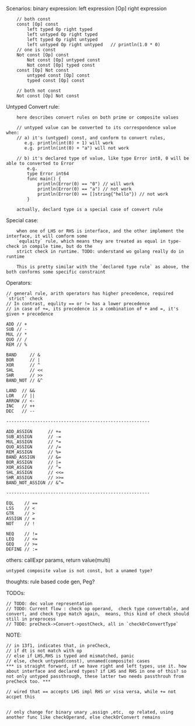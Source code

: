 Scenarios:
    binary expression:
    left expression [Op] right expression

        // both const
        const [Op] const
            left typed Op right typed
            left untyped Op right typed
            left typed Op right untyped
            left untyped Op right untyped   // println(1.0 * 0)
        // one is const
        Not const [Op] const
            Not const [Op] untyped const
            Not const [Op] typed const
        const [Op] Not const
            untyped const [Op] const
            typed const [Op] const

        // both not const
        Not const [Op] Not const

Untyped Convert rule:

        here describes convert rules on both prime or composite values

        // untyped value can be converted to its correspondence value when:
        // a) it's (untyped) const, and conform to convert rules, 
           e.g. println(int(0) + 1) will work
           e.g. println(int(0) + "a") will not work

        // b) it's declared type of value, like type Error int8, 0 will be able to converted to Error
            e.g. 
            type Error int64
            func main() {
                println(Error(0) == "0") // will work
                println(Error(0) == "a") // not work
                println(Error(0) == []string{"hello"}) // not work
            }
        
        actually, declard type is a special case of convert rule

Special case:

        when one of LHS or RHS is interface, and the other implement the interface, it will comform some 
        `equlaity` rule, which means they are treated as equal in type-check in compile time, but do the
        strict check in runtime. TODO: understand wo golang really do in runtime

        This is pretty similar with the `declared type rule` as above, the both conforms some specific constraint

Operators:
    
    // general rule, arith operators has higher precedence, required `strict` check
    // In contrast, equlity == or != has a lower precedence
    // in case of +=, its precedence is a combination of + and =, it's given + precedence

	ADD // +
	SUB // -
	MUL // *
	QUO // /
	REM // %

	BAND     // &
	BOR      // |
	XOR      // ^
	SHL      // <<
	SHR      // >>
	BAND_NOT // &^

    LAND  // &&
    LOR   // ||
    ARROW // <-
    INC   // ++
    DEC   // --

    -------------------------------------------------------

	ADD_ASSIGN      // +=
	SUB_ASSIGN      // -=
	MUL_ASSIGN      // *=
	QUO_ASSIGN      // /=
	REM_ASSIGN      // %=
	BAND_ASSIGN     // &=
	BOR_ASSIGN      // |=
	XOR_ASSIGN      // ^=
	SHL_ASSIGN      // <<=
	SHR_ASSIGN      // >>=
	BAND_NOT_ASSIGN // &^=

    -------------------------------------------------------

	EQL    // ==
	LSS    // <
	GTR    // >
	ASSIGN // =
	NOT    // !

	NEQ    // !=
	LEQ    // <=
	GEQ    // >=
	DEFINE // :=


others:
    callExpr
        params, return value(multi)
    
    untyped composite value is not const, but a unamed type?

thoughts:
    rule based code gen, Peg?


TODOs: 

    // TODO: dec value representation
    // TODO: Current flow : check op operand,  check type convertable, and convert, and check type match again,  means, this kind of check should still in preprocess
    // TODO: preCheck->Convert->postCheck, all in `checkOrConvertType`


NOTE: 
    
    // in 13f1, indicates that, in preCheck, 
    // if dt is not match with op
    // else if LHS,RHS is typed and mismatched, panic
    // else, check untyped(const), unnamed(composite) cases
    *** is straight forward, if we have right and left types, use it. how about interface and declared types? if LHS and RHS in one of this? so not only untyped passthrough, these latter two needs passthrouh from preCheck too. ***
   
    // wired that == accepts LHS impl RHS or visa versa, while += not accpet this
    

    // only change for binary unary ,assign ,etc,  op related, using another func like checkOperand, else checkOrConvert remains 